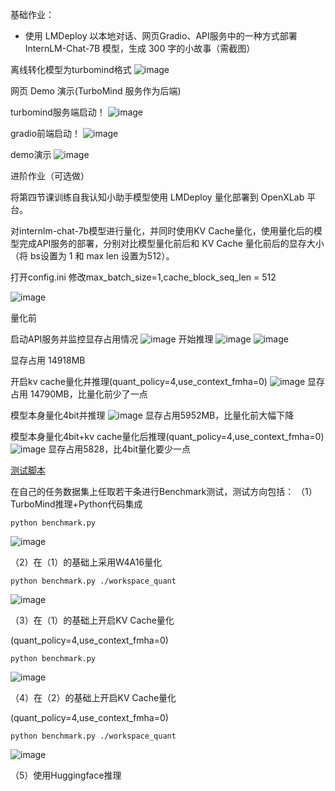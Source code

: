 基础作业：

- 使用 LMDeploy 以本地对话、网页Gradio、API服务中的一种方式部署 InternLM-Chat-7B 模型，生成 300 字的小故事（需截图）

离线转化模型为turbomind格式
![image](https://github.com/xiaomile/InternLM-homework/assets/14927720/6d1a7b6a-4516-4020-af0c-6d6cee5b6daf)

网页 Demo 演示(TurboMind 服务作为后端)

turbomind服务端启动！
![image](https://github.com/xiaomile/InternLM-homework/assets/14927720/35307a9d-da06-4db2-8658-b5454edab1b8)

gradio前端启动！
![image](https://github.com/xiaomile/InternLM-homework/assets/14927720/092432d6-3d02-4de5-ad62-06d50d9daaa3)

demo演示
![image](https://github.com/xiaomile/InternLM-homework/assets/14927720/b6658e67-3740-46a3-a4bc-e7c8bffc675a)





进阶作业（可选做）

将第四节课训练自我认知小助手模型使用 LMDeploy 量化部署到 OpenXLab 平台。

对internlm-chat-7b模型进行量化，并同时使用KV Cache量化，使用量化后的模型完成API服务的部署，分别对比模型量化前后和 KV Cache 量化前后的显存大小（将 bs设置为 1 和 max len 设置为512）。

打开config.ini 修改max_batch_size=1,cache_block_seq_len = 512

![image](https://github.com/xiaomile/InternLM-homework/assets/14927720/71d9881e-a940-4dc5-a184-d709ac8f0555)

量化前

启动API服务并监控显存占用情况
![image](https://github.com/xiaomile/InternLM-homework/assets/14927720/1b763187-773d-46c4-92e8-3db4388918da)
开始推理
![image](https://github.com/xiaomile/InternLM-homework/assets/14927720/04c91e26-362c-4ab9-b997-fd118e4431b8)
![image](https://github.com/xiaomile/InternLM-homework/assets/14927720/a5f95ef1-df01-46e7-87af-90c373805b7b)

显存占用 14918MB

开启kv cache量化并推理(quant_policy=4,use_context_fmha=0)
![image](https://github.com/xiaomile/InternLM-homework/assets/14927720/608a855f-5c6e-4ff0-9553-92a3153b26b0)
显存占用 14790MB，比量化前少了一点

模型本身量化4bit并推理
![image](https://github.com/xiaomile/InternLM-homework/assets/14927720/20df6fe9-8a0f-4a39-a4fc-08d1cce0a3f6)
显存占用5952MB，比量化前大幅下降

模型本身量化4bit+kv cache量化后推理(quant_policy=4,use_context_fmha=0)
![image](https://github.com/xiaomile/InternLM-homework/assets/14927720/8a6ca8f0-82fc-4b0e-8213-ce56c1f6b5b4)
显存占用5828，比4bit量化要少一点

[测试脚本](benchmark.py)

在自己的任务数据集上任取若干条进行Benchmark测试，测试方向包括：
（1）TurboMind推理+Python代码集成
```
python benchmark.py
```
![image](https://github.com/xiaomile/InternLM-homework/assets/14927720/a607606a-5e17-44b2-99fd-a9f2df901043)


（2）在（1）的基础上采用W4A16量化
```
python benchmark.py ./workspace_quant
```
![image](https://github.com/xiaomile/InternLM-homework/assets/14927720/3596ad41-acbb-4f17-8ac7-a607df5e3268)

（3）在（1）的基础上开启KV Cache量化

(quant_policy=4,use_context_fmha=0)
```
python benchmark.py
```
![image](https://github.com/xiaomile/InternLM-homework/assets/14927720/255c177e-ca7e-4625-b52b-70fdca5fa321)

（4）在（2）的基础上开启KV Cache量化

(quant_policy=4,use_context_fmha=0)
```
python benchmark.py ./workspace_quant
```
![image](https://github.com/xiaomile/InternLM-homework/assets/14927720/73573e94-63a7-4c21-b6c2-9e570266d11a)


（5）使用Huggingface推理
